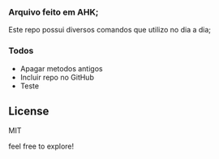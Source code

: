 
### Arquivo feito em AHK;

Este repo possui diversos comandos que utilizo no dia a dia;


### Todos

 - Apagar metodos antigos
 - Incluir repo no GitHub
 - Teste


License
----

MIT


feel free to explore!
